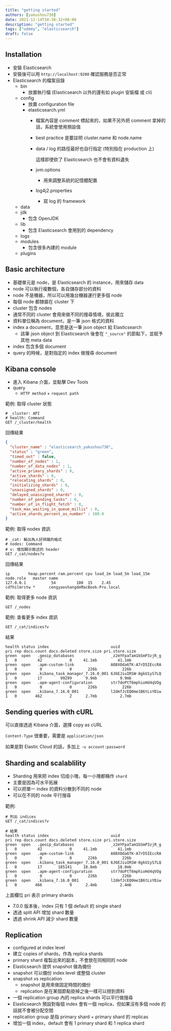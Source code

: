 ```yaml
---
title: "getting started"
authors: [yakushou730]
date: 2021-12-14T10:38:32+08:00
description: "getting started"
tags: ["udemy", "elasticsearch"]
draft: false
---
```


## Installation
- 安裝 Elasticsearch
- 安裝後可以用 `http://localhost:9200` 確認服務是否正常
- Elasticsearch 的檔案目錄
    - bin
      - 放置執行檔 (Elasticsearch 以外的還有如 plugin 安裝檔 或 cli)
    - config
      - 放置 configuration file
      - elasticsearch.yml
        - 檔案內容是 comment 標起來的，如果不另外把 comment 拿掉的話，系統會使用預設值
        - best practice 是要註明 cluster.name 和 node.name
        - data / log 的路徑最好也自行指定 (特別指在 production 上)
    
          這樣即使砍了 Elasticsearch 也不會有資料遺失
        - jvm.options
          - 用來調整系統的記憶體配置
        - log4j2.properties
          - 寫 log 的 framework
    - data
    - jdk
      - 包含 OpenJDK
    - lib
      - 包含 Elasticsearch 會用到的 dependency
    - logs
    - modules
      - 包含很多內建的 module
    - plugins

## Basic architecture
- 基礎單元是 node，是 Elasticsearch 的 instance，用來儲存 data
- node 可以執行複數個，各自儲存部分的資料
- node 不是機器，所以可以用幾台機器運行更多個 node
- 每個 node 都隸屬在 cluster 下
- cluster 包含 nodes
- 通常不同的 cluster 會用來做不同的搜尋情境，彼此獨立
- 資料單位稱為 document，是一筆 json 格式的資料
- index a document，意思是送一筆 json object 給 Elasticsearch
  - 該筆 json object 到 Elasticsearch 後會在 `"_source"` 的節點下，並賦予其他 meta data 
- index 包含多個 document
- query 的時候，是對指定的 index 做搜尋 document

## Kibana console
- 進入 Kibana 介面，並點擊 Dev Tools
- query
  - `HTTP method` + `request path` 

範例: 取得 cluster 狀態
```
# _cluster: API
# health: Command
GET /_cluster/health
```

回傳結果
```json
{
  "cluster_name" : "elasticsearch_yakushou730",
  "status" : "green",
  "timed_out" : false,
  "number_of_nodes" : 1,
  "number_of_data_nodes" : 1,
  "active_primary_shards" : 8,
  "active_shards" : 8,
  "relocating_shards" : 0,
  "initializing_shards" : 0,
  "unassigned_shards" : 0,
  "delayed_unassigned_shards" : 0,
  "number_of_pending_tasks" : 0,
  "number_of_in_flight_fetch" : 0,
  "task_max_waiting_in_queue_millis" : 0,
  "active_shards_percent_as_number" : 100.0
}
```

範例: 取得 nodes 資訊
```
# _cat: 輸出為人好辨識的格式
# nodes: Command
# v: 增加顯示敘述的 header
GET /_cat/nodes?v
```

回傳結果
```
ip        heap.percent ram.percent cpu load_1m load_5m load_15m node.role   master name
127.0.0.1           54         100  15    2.45                  cdfhilmrstw *      cengyaoshangdeMacBook-Pro.local
```

範例: 取得更多 node 資訊
```
GET /_nodes 
```

範例: 查看更多 index 資訊
```
GET /_cat/indices?v
```

結果
```
health status index                           uuid                   pri rep docs.count docs.deleted store.size pri.store.size
green  open   .geoip_databases                _z2mYFpaTam1bSmP3zjR_g   1   0         42            0     41.1mb         41.1mb
green  open   .apm-custom-link                A08XOda6TK-A7rD5IEccRA   1   0          0            0       226b           226b
green  open   .kibana_task_manager_7.16.0_001 6J6EJiuIRSW-8gkU1yS7LQ   1   0         17        99299      9.9mb          9.9mb
green  open   .apm-agent-configuration        str7doPtT6mphioHd4qVOg   1   0          0            0       226b           226b
green  open   .kibana_7.16.0_001              l2dmfJcEQ0me1B6tLsYDiw   1   0        462            2      2.7mb          2.7mb
```

## Sending queries with cURL

可以直接透過 Kibana 介面，選擇 copy as cURL

`Content-Type` 很重要，需要是 `application/json`

如果是對 Elastic Cloud 的話，多加上 `-u account:password`

## Sharding and scalablility

- Sharding 用來把 index 切成小塊，每一小塊都稱作 `shard`
- 主要是因為可水平拓展
- 可以把單一 index 的資料分散到不同的 node
- 可以在不同的 node 平行搜尋

範例:
```
# 列出 indices
GET /_cat/indices?v

# 結果
health status index                           uuid                   pri rep docs.count docs.deleted store.size pri.store.size
green  open   .geoip_databases                _z2mYFpaTam1bSmP3zjR_g   1   0         42            0     41.1mb         41.1mb
green  open   .apm-custom-link                A08XOda6TK-A7rD5IEccRA   1   0          0            0       226b           226b
green  open   .kibana_task_manager_7.16.0_001 6J6EJiuIRSW-8gkU1yS7LQ   1   0         17       185141     18.8mb         18.8mb
green  open   .apm-agent-configuration        str7doPtT6mphioHd4qVOg   1   0          0            0       226b           226b
green  open   .kibana_7.16.0_001              l2dmfJcEQ0me1B6tLsYDiw   1   0        466            9      2.4mb          2.4mb
```

上面欄位 pri 表示 primary shards

- 7.0.0 版本後，index 只有 1 個 default 的 single shard
- 透過 split API 增加 shard 數量
- 透過 shrink API 減少 shard 數量

## Replication

- configured at index level
- 建立 copies of shards，作為 replica shards
- primary shard 複製出來的副本，不會放在同相同的 node 
- Elasticsearch 提供 snapshot 做為備份
- snapshot 可以備份 index level 或整個 cluster
- snapshot vs replication
  - snapshot 是用來做固定時間的備份
  - replication 是在某個節點掛掉之後一樣可以撈到資料
- 一個 replication group 內的 replica shards 可以平行做搜尋 
- Elasticsearch 預設對每個 index 會有一個 replica，但如果沒有多個 node 的話就不會被分配空間
- replication group 是指 primary shard + primary shard 的 replicas
- 增加一個 index，default 會有 1 primary shard 和 1 replica shard
